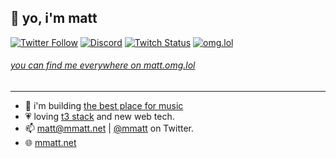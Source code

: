 ## 👋 yo, i'm matt

[![Twitter Follow](https://img.shields.io/twitter/follow/mmatt?color=%231A90D9&label=twitter&logo=Twitter&logoColor=White&style=flat-square)](https://twitter.com/mmatt)
[![Discord](https://img.shields.io/discord/1086850996208144484.svg?label=&logo=discord&logoColor=ffffff&color=7389D8&labelColor=6A7EC2&style=flat-square)](https://songish.app/discord)
[![Twitch Status](https://img.shields.io/twitch/status/mmattbtw?style=flat-square)](https://twitch.tv/mmattbtw)
[![omg.lol](https://omg.8bitsqu.id/?user=matt&style=flat-square)](https://matt.omg.lol)


###### [you can find me everywhere on matt.omg.lol](https://matt.omg.lol)
-----------------------------------------------------------------------

- 🔭 i'm building [the best place for music](https://songish.app)
- 💗 loving [t3 stack](https://create.t3.gg/) and new web tech.
- 📫 [matt@mmatt.net](mailto:matt@mmatt.net) | [@mmatt](https://twitter.com/messages/476840933-476840933?recipient_id=476840933&text=Hello!) on Twitter.
- 🌐 [mmatt.net](https://mmatt.net) 
